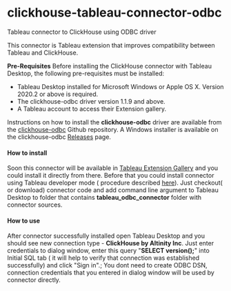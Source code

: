 # clickhouse-tableau-connector-odbc
Tableau connector to ClickHouse using ODBC driver

This connector is Tableau extension that improves compatibility between  Tableau and ClickHouse.

**Pre-Requisites**
Before installing the ClickHouse connector with Tableau Desktop, the following pre-requisites must be installed:

 - Tableau Desktop installed for Microsoft Windows or Apple OS X. Version 2020.2 or above is required.
 - The clickhouse-odbc driver version 1.1.9 and above.
 - A Tableau account to access their Extension gallery.

Instructions on how to install the **clickhouse-odbc** driver are available  from the [clickhouse-odbc](https://github.com/ClickHouse/clickhouse-odbc) Github repository. A Windows installer is available on the clickhouse-odbc [Releases](https://github.com/ClickHouse/clickhouse-odbc/releases) page.

#### How to install

Soon this connector will be available in [Tableau Extension Gallery](https://extensiongallery.tableau.com/connectors?version=2021.1) and you could install it directly from there.
Before that you could install connector using Tableau developer mode ( procedure described [here](https://tableau.github.io/connector-plugin-sdk/docs/run-taco#run-your-under-development-connector)).
Just checkout( or download) connector code and add command line argument to Tableau Desktop to folder that contains **tableau_odbc_connector** folder with connector sources.

#### How to use
After connector successfully installed open Tableau Desktop and you should see new connection type - **ClickHouse by Altinity Inc**. Just enter credentials to dialog window,  enter this query "**SELECT version();**" into Initial SQL tab ( it will help to verify that connection was established successfully) and click "Sign in".;
You dont need to create ODBC DSN, connection credentials that you entered in dialog window will be used by connector directly.
